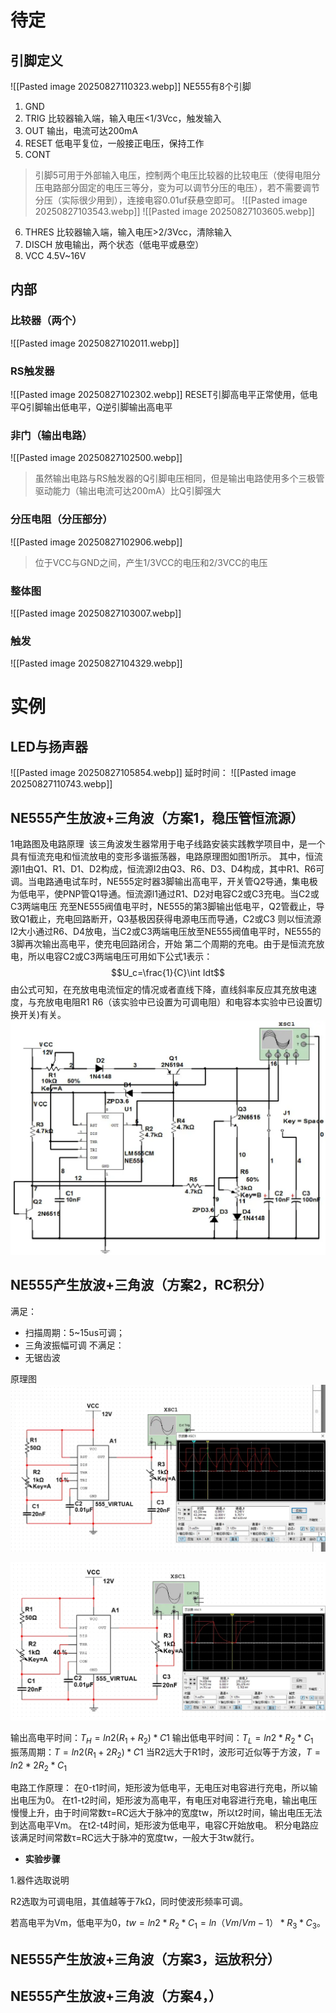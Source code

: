 # 待定

## 引脚定义
![[Pasted image 20250827110323.webp]]
NE555有8个引脚
1. GND
2. TRIG
	比较器输入端，输入电压<1/3Vcc，触发输入
3. OUT
	输出，电流可达200mA
4. RESET
	低电平复位，一般接正电压，保持工作
5. CONT
> 引脚5可用于外部输入电压，控制两个电压比较器的比较电压（使得电阻分压电路部分固定的电压三等分，变为可以调节分压的电压），若不需要调节分压（实际很少用到），连接电容0.01uf获悬空即可。
![[Pasted image 20250827103543.webp]]
![[Pasted image 20250827103605.webp]]
6. THRES
	比较器输入端，输入电压>2/3Vcc，清除输入
7. DISCH
	放电输出，两个状态（低电平或悬空）
8. VCC
	4.5V~16V
## 内部
### 比较器（两个）
![[Pasted image 20250827102011.webp]]

### RS触发器
![[Pasted image 20250827102302.webp]]
RESET引脚高电平正常使用，低电平Q引脚输出低电平，Q逆引脚输出高电平

### 非门（输出电路）
![[Pasted image 20250827102500.webp]]
>虽然输出电路与RS触发器的Q引脚电压相同，但是输出电路使用多个三极管驱动能力（输出电流可达200mA）比Q引脚强大
### 分压电阻（分压部分）
![[Pasted image 20250827102906.webp]]
> 位于VCC与GND之间，产生1/3VCC的电压和2/3VCC的电压

### 整体图
![[Pasted image 20250827103007.webp]]
### 触发
![[Pasted image 20250827104329.webp]]

# 实例
## LED与扬声器
![[Pasted image 20250827105854.webp]]
延时时间：
![[Pasted image 20250827110743.webp]]


## NE555产生放波+三角波（方案1，稳压管恒流源）


1电路图及电路原理 
该三角波发生器常用于电子线路安装实践教学项目中，是一个具有恒流充电和恒流放电的变形多谐振荡器，电路原理图如图1所示。
其中，恒流源l1由Q1、R1、D1、D2构成，恒流源I2由Q3、R6、D3、D4构成，其中R1、R6可调。当电路通电试车时，NE555定时器3脚输出高电平，开关管Q2导通，集电极为低电平，使PNP管Q1导通。恒流源l1通过R1、D2对电容C2或C3充电。当C2或C3两端电压 充至NE555阀值电平时，NE555的第3脚输出低电平，Q2管截止，导致Q1截止，充电回路断开，Q3基极因获得电源电压而导通，C2或C3 则以恒流源I2大小通过R6、D4放电，当C2或C3两端电压放至NE555阀值电平时，NE555的3脚再次输出高电平，使充电回路闭合，开始 第二个周期的充电。由于是恒流充放电，所以电容C2或C3两端电压可用如下公式1表示：
$$U_c=\frac{1}{C}\int Idt$$
由公式可知，在充放电电流恒定的情况或者直线下降，直线斜率反应其充放电速度，与充放电电阻R1 R6（该实验中已设置为可调电阻）和电容本实验中已设置切换开关)有关。
![图1 三角波发生器电路原理图](../../image/NE555-1756698476082.webp)






## NE555产生放波+三角波（方案2，RC积分）
满足：
- 扫描周期：5~15us可调；
- 三角波振幅可调
不满足：
- 无锯齿波

原理图
![5us](../../image/NE555-1756697546132.webp)

![15us](../../image/NE555-1756697698256.webp)

输出高电平时间：$T_H=ln2(R_1+R_2)*C1$ 
输出低电平时间：$T_L=ln2*R_2*C_1$  
振荡周期：$T=ln2(R_1+2R_2)*C1$
当R2远大于R1时，波形可近似等于方波，$T=ln2*2R_2*C_1$

电路工作原理：
在0-t1时间，矩形波为低电平，无电压对电容进行充电，所以输出电压为0。
在t1-t2时间，矩形波为高电平，有电压对电容进行充电，输出电压慢慢上升，由于时间常数τ=RC远大于脉冲的宽度tw，所以t2时间，输出电压无法到达高电平Vm。
在t2-t4时间，矩形波为低电平，电容C开始放电。
积分电路应该满足时间常数τ=RC远大于脉冲的宽度tw，一般大于3tw就行。


- **实验步骤**

1.器件选取说明

R2选取为可调电阻，其值越等于7kΩ，同时使波形频率可调。

若高电平为Vm，低电平为0，$tw = ln2*R_2*C_1 = ln（Vm/Vm-1）*R_3*C_3$。




## NE555产生放波+三角波（方案3，运放积分）
## NE555产生放波+三角波（方案4，）